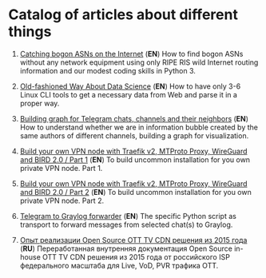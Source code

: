 # Catalog of articles about different things

1. [Catching bogon ASNs on the Internet](https://github.com/freefd/articles/blob/main/1_bogon_asns/README.md) (**EN**)
    How to find bogon ASNs without any network equipment using only RIPE RIS wild Internet routing information and our modest coding skills in Python 3.

1. [Old-fashioned Way About Data Science](https://github.com/freefd/articles/blob/main/2_old_fashioned_way_about_data_science/README.md) (**EN**)
    How to have only 3-6 Linux CLI tools to get a necessary data from Web and parse it in a proper way.

1. [Building graph for Telegram chats, channels and their neighbors](https://github.com/freefd/articles/blob/main/3_building_telegram_graph/README.md) (**EN**)
    How to understand whether we are in information bubble created by the same authors of different channels, building a graph for visualization.

1. [Build your own VPN node with Traefik v2, MTProto Proxy, WireGuard and BIRD 2.0 / Part 1](https://github.com/freefd/articles/blob/main/4_vpn_node_on_your_own_part_1/README.md) (**EN**)
    To build uncommon installation for you own private VPN node. Part 1.

1. [Build your own VPN node with Traefik v2, MTProto Proxy, WireGuard and BIRD 2.0 / Part 2](https://github.com/freefd/articles/blob/main/5_vpn_node_on_your_own_part_2/README.md) (**EN**)
    To build uncommon installation for you own private VPN node. Part 2.

1. [Telegram to Graylog forwarder](https://github.com/freefd/articles/blob/main/6_telegram_chatlog/README.md) (**EN**)
    The specific Python script as transport to forward messages from selected chat(s) to Graylog.

1. [Опыт реализации Open Source OTT TV CDN решения из 2015 года](https://github.com/freefd/articles/blob/main/7_open_source_cdn/README.md) (**RU**)
    Переработанная внутренняя документация Open Source in-house OTT TV CDN решения из 2015 года от российского ISP федерального масштаба для Live, VoD, PVR трафика OTT.